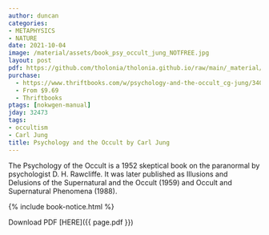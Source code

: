 ```yaml
---
author: duncan
categories:
- METAPHYSICS
- NATURE
date: 2021-10-04
image: /material/assets/book_psy_occult_jung_NOTFREE.jpg
layout: post
pdf: https://github.com/tholonia/tholonia.github.io/raw/main/_material/assets/book_psy_occult_jung_NOTFREE.zip
purchase:
  - https://www.thriftbooks.com/w/psychology-and-the-occult_cg-jung/340841/all-editions/?resultid=55f01d5d-834e-4a47-b276-fee69b3e286a
  - From $9.69
  - Thriftbooks
ptags: [nokwgen-manual]
jday: 32473
tags:
- occultism
- Carl Jung
title: Psychology and the Occult by Carl Jung
---
```


The Psychology of the Occult is a 1952 skeptical book on the paranormal by psychologist D. H. Rawcliffe. It was later published as Illusions and Delusions of the Supernatural and the Occult (1959) and Occult and Supernatural Phenomena (1988).

<!--more-->

{% include book-notice.html %}

Download PDF  [HERE]({{ page.pdf }})